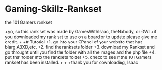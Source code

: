 # Gaming-Skillz-Rankset
the 101 Gamers rankset

+yo, so this rank set was made by GamesWithIsaac, theNobody, or GWI
+if you downloaded my rank set to use on a board or to update please give me credit.
+
+# Tutorial
+1. go into your CPanel of your website that has blarg,ABXD,etc.
+2. find the ranksets folder
+3. download my Rankset and go throught until you find the folder with all the images and the php file
+4. put that folder into the ranksets folder
+5. check to see if the 101 Gamers rankset has been installed.
+
+
+thank you for downloading, Isaac


